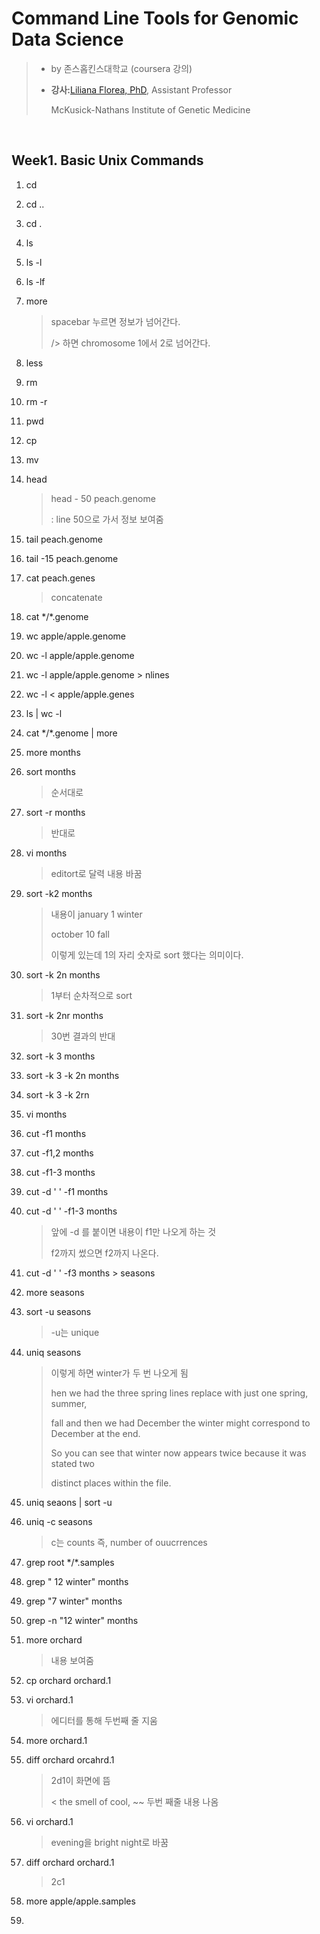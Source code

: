 # Command Line Tools for Genomic Data Science

> * by 존스홉킨스대학교 (coursera 강의)
>
> - **강사:**[Liliana Florea, PhD](https://www.coursera.org/instructor/~12152931), Assistant Professor
>
>   McKusick-Nathans Institute of Genetic Medicine

<br>

## Week1. Basic Unix Commands

1. cd

2. cd .. 

3. cd .

4. ls

5. ls -l

6. ls -lf

7. more 

   > spacebar 누르면 정보가 넘어간다.
   >
   > /> 하면 chromosome 1에서 2로 넘어간다.

8. less

9. rm

10. rm -r

11. pwd

12.  cp

13. mv

14. head 

    > head - 50 peach.genome
    >
    > : line 50으로 가서 정보 보여줌

15. tail peach.genome

16. tail -15 peach.genome

17. cat peach.genes

    > concatenate

18. cat \*/*.genome

19. wc apple/apple.genome

20. wc -l apple/apple.genome

21. wc -l apple/apple.genome > nlines

22. wc -l < apple/apple.genes

23. ls | wc -l 

24. cat \*/*.genome | more

25. more months

26. sort months

    > 순서대로

27. sort -r months

    > 반대로

28. vi months

    > editort로 달력 내용 바꿈

29. sort -k2 months

    > 내용이 january 1 winter 
    >
    > october 10 fall
    >
    > 이렇게 있는데 1의 자리 숫자로 sort 했다는 의미이다.

30. sort -k 2n months

    > 1부터 순차적으로 sort

31. sort -k 2nr months

    > 30번 결과의 반대

32. sort -k 3 months

33. sort -k 3 -k 2n months

34. sort -k 3  -k 2rn

35. vi months

36. cut -f1 months

37. cut -f1,2 months

38. cut -f1-3 months

39. cut -d ' ' -f1 months

40. cut -d '  ' -f1-3 months

    > 앞에 -d 를 붙이면 내용이 f1만 나오게 하는 것
    >
    > f2까지 썼으면 f2까지 나온다.

41. cut -d ' ' -f3 months > seasons

42. more seasons

43. sort -u seasons

    > -u는 unique

44. uniq seasons

    > 이렇게 하면 winter가 두 번 나오게 됨
    >
    > hen we had the three spring lines replace with just one spring, summer, 
    >
    > fall and then we had December the winter might correspond to December at the end. 
    >
    > So you can see that winter now appears twice because it was stated two 
    >
    > distinct places within the file.

45. uniq seaons | sort -u

46. uniq -c seasons

    > c는 counts 즉, number of ouucrrences

47. grep root \*/*.samples

48. grep " 12 winter" months

49. grep "7 winter" months

50. grep -n "12 winter" months

51. more orchard

    > 내용 보여줌

52. cp orchard orchard.1

53. vi orchard.1

    > 에디터를 통해 두번째 줄 지움

54. more orchard.1

55. diff orchard orcahrd.1

    > 2d1이 화면에 뜸
    >
    > < the smell of cool, ~~ 두번 째줄 내용 나옴

56. vi orchard.1

    > evening을 bright night로 바꿈

57. diff orchard orchard.1

    > 2c1

58. more apple/apple.samples

59. 